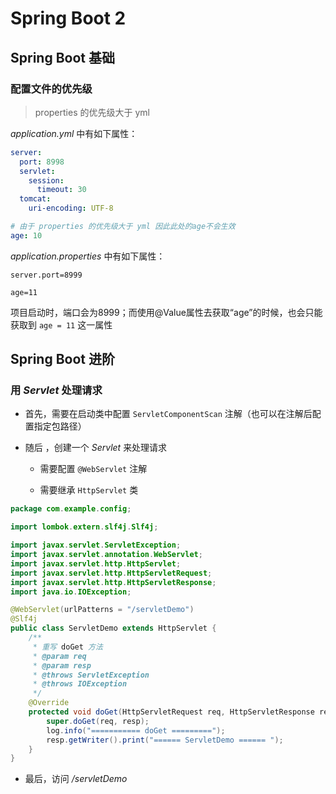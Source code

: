 # Spring Boot 2

## Spring Boot 基础

### 配置文件的优先级

> properties 的优先级大于 yml

*application.yml* 中有如下属性：

```yml
server:
  port: 8998
  servlet:
    session:
      timeout: 30
  tomcat:
    uri-encoding: UTF-8

# 由于 properties 的优先级大于 yml 因此此处的age不会生效
age: 10
```

*application.properties* 中有如下属性：

```properties
server.port=8999

age=11
```

项目启动时，端口会为8999；而使用@Value属性去获取“age”的时候，也会只能获取到 `age = 11` 这一属性



## Spring Boot 进阶

### 用 *Servlet* 处理请求

- 首先，需要在启动类中配置 `ServletComponentScan` 注解（也可以在注解后配置指定包路径）

- 随后 ，创建一个 *Servlet* 来处理请求
  
  - 需要配置 `@WebServlet` 注解
  
  - 需要继承 `HttpServlet` 类

```java
package com.example.config;

import lombok.extern.slf4j.Slf4j;

import javax.servlet.ServletException;
import javax.servlet.annotation.WebServlet;
import javax.servlet.http.HttpServlet;
import javax.servlet.http.HttpServletRequest;
import javax.servlet.http.HttpServletResponse;
import java.io.IOException;

@WebServlet(urlPatterns = "/servletDemo")
@Slf4j
public class ServletDemo extends HttpServlet {
    /**
     * 重写 doGet 方法
     * @param req
     * @param resp
     * @throws ServletException
     * @throws IOException
     */
    @Override
    protected void doGet(HttpServletRequest req, HttpServletResponse resp) throws ServletException, IOException {
        super.doGet(req, resp);
        log.info("=========== doGet =========");
        resp.getWriter().print("====== ServletDemo ====== ");
    }
}

```



- 最后，访问 */servletDemo* 